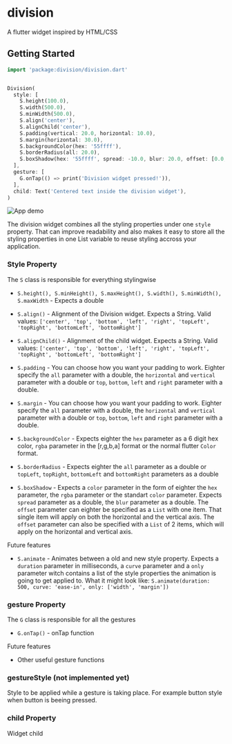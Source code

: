 # division

A flutter widget inspired by HTML/CSS

## Getting Started

```dart
import 'package:division/division.dart'


Division(
  style: [
    S.height(100.0),
    S.width(500.0),
    S.minWidth(500.0),
    S.align('center'),
    S.alignChild('center'),
    S.padding(vertical: 20.0, horizontal: 10.0),
    S.margin(horizontal: 30.0),
    S.backgroundColor(hex: '55ffff'),
    S.borderRadius(all: 20.0),
    S.boxShadow(hex: '55ffff', spread: -10.0, blur: 20.0, offset: [0.0, 15.0]),
  ],
  gesture: [
    G.onTap(() => print('Division widget pressed!')),
  ],
  child: Text('Centered text inside the division widget'),
)
```

![App demo](https://drive.google.com/uc?id=1yULs_-2BpocAPPSLjxWLr6zCbMjjwqo7)

The division widget combines all the styling properties under one `style` property. That can improve readability and also makes it easy to store all the styling properties in one List variable to reuse styling accross your application.

### Style Property

The `S` class is responsible for everything stylingwise

- `S.height(), S.minHeight(), S.maxHeight(), S.width(), S.minWidth(), S.maxWidth` - Expects a double

- `S.align()` - Alignment of the Division widget. Expects a String. Valid values: `['center', 'top', 'bottom', 'left', 'right', 'topLeft', 'topRight', 'bottomLeft', 'bottomRight']`

- `S.alignChild()` - Alignment of the child widget. Expects a String. Valid values: `['center', 'top', 'bottom', 'left', 'right', 'topLeft', 'topRight', 'bottomLeft', 'bottomRight']`

- `S.padding` - You can choose how you want your padding to work. Eighter specify the `all` parameter with a double, the `horizontal` and `vertical` parameter with a double or `top`, `bottom`, `left` and `right` parameter with a double.

- `S.margin` - You can choose how you want your padding to work. Eighter specify the `all` parameter with a double, the `horizontal` and `vertical` parameter with a double or `top`, `bottom`, `left` and `right` parameter with a double.

- `S.backgroundColor` - Expects eighter the `hex` parameter as a 6 digit hex color, `rgba` parameter in the [r,g,b,a] format or the normal flutter `Color` format.

- `S.borderRadius` - Expects eighter the `all` parameter as a double or `topLeft`, `topRight`, `bottomLeft` and `bottomRight` parameters as a double

- `S.boxShadow` - Expects a `color` parameter in the form of eighter the `hex` parameter, the `rgba` parameter or the standart `color` parameter. Expects `spread` parameter as a double, the `blur` parameter as a double. The `offset` parameter can eighter be specified as a `List` with one item. That single item will apply on both the horizontal and the vertical axis. The `offset` parameter can also be specified with a `List` of 2 items, which will apply on the horizontal and vertical axis.

Future features
- `S.animate` - Animates between a old and new style property. Expects a `duration` parameter in milliseconds, a `curve` parameter and a `only` parameter witch contains a list of the style properties the animation is going to get applied to.
What it might look like: `S.animate(duration: 500, curve: 'ease-in', only: ['width', 'margin'])`

  
### gesture Property

The `G` class is responsible for all the gestures

- `G.onTap()` - onTap function

Future features
- Other useful gesture functions

### gestureStyle (not implemented yet)

Style to be applied while a gesture is taking place. For example button style when button is beeing pressed.

### child Property

Widget child